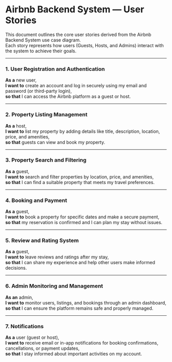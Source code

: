 # Airbnb Backend System — User Stories

This document outlines the core user stories derived from the Airbnb Backend System use case diagram.  
Each story represents how users (Guests, Hosts, and Admins) interact with the system to achieve their goals.

---

### 1. User Registration and Authentication
**As a** new user,  
**I want to** create an account and log in securely using my email and password (or third-party login),  
**so that** I can access the Airbnb platform as a guest or host.

---

### 2. Property Listing Management
**As a** host,  
**I want to** list my property by adding details like title, description, location, price, and amenities,  
**so that** guests can view and book my property.

---

### 3. Property Search and Filtering
**As a** guest,  
**I want to** search and filter properties by location, price, and amenities,  
**so that** I can find a suitable property that meets my travel preferences.

---

### 4. Booking and Payment
**As a** guest,  
**I want to** book a property for specific dates and make a secure payment,  
**so that** my reservation is confirmed and I can plan my stay without issues.

---

### 5. Review and Rating System
**As a** guest,  
**I want to** leave reviews and ratings after my stay,  
**so that** I can share my experience and help other users make informed decisions.

---

### 6. Admin Monitoring and Management
**As an** admin,  
**I want to** monitor users, listings, and bookings through an admin dashboard,  
**so that** I can ensure the platform remains safe and properly managed.

---

### 7. Notifications
**As a** user (guest or host),  
**I want to** receive email or in-app notifications for booking confirmations, cancellations, or payment updates,  
**so that** I stay informed about important activities on my account.
